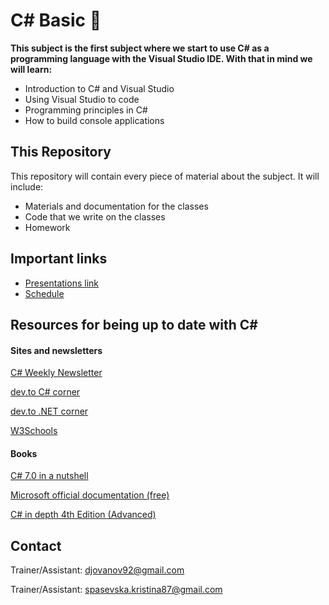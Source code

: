 # C# Basic &#x1F4D8;
**This subject is the first subject where we start to use C# as a programming language with the Visual Studio IDE. With that in mind we will learn:**
* Introduction to C# and Visual Studio
* Using Visual Studio to code
* Programming principles in C#
* How to build console applications

## This Repository
This repository will contain every piece of material about the subject. It will include:
* Materials and documentation for the classes
* Code that we write on the classes
* Homework

## Important links
* [Presentations link](https://1drv.ms/u/s!Avm0QTH5BvHdgfwQmgsbYopViLdwsA?e=qhhJMo)
* [Schedule](https://drive.google.com/file/d/1GjxpXz2uikzPr192BU9JEl0BrqpN6nCn/view?fbclid=IwAR2juYCaGw9mKzfjdUA5D-DjObTbdHmbYIKwQ6Qb_kuOEksGWxbdK6pXUqk)

## Resources for being up to date with C#
#### Sites and newsletters
[C# Weekly Newsletter](https://csharpdigest.net/)

[dev.to C# corner](https://dev.to/t/csharp)

[dev.to .NET corner](https://dev.to/t/dotnet)

[W3Schools](https://www.w3schools.com/cs/cs_getstarted.asp)

#### Books
[C# 7.0 in a nutshell](https://www.bookdepository.com/C--7-0-in-a-Nutshell/9781491987650)

[Microsoft official documentation (free)](https://docs.microsoft.com/en-us/dotnet/csharp/)

[C# in depth 4th Edition (Advanced)](https://www.bookdepository.com/C-Depth-4E-Jon-Skeet/9781617294532)

## Contact
Trainer/Assistant: djovanov92@gmail.com

Trainer/Assistant: spasevska.kristina87@gmail.com
